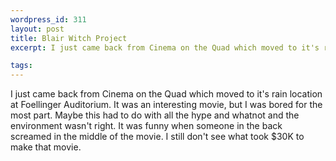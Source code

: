 ```yaml
--- 
wordpress_id: 311
layout: post
title: Blair Witch Project
excerpt: I just came back from Cinema on the Quad which moved to it's rain location at Foellinger Auditorium.  It was an interesting movie, but I was bored for the most part.  Maybe this had to do with all the hype and whatnot and the environment wasn't right.  It was funny when someone in the back screamed in the middle of the movie.  I still don't see what took $30K to make that movie.

tags: 
---
```


I just came back from Cinema on the Quad which moved to it's rain location at Foellinger Auditorium.  It was an interesting movie, but I was bored for the most part.  Maybe this had to do with all the hype and whatnot and the environment wasn't right.  It was funny when someone in the back screamed in the middle of the movie.  I still don't see what took $30K to make that movie.
